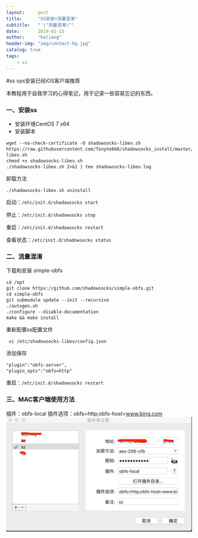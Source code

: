 ```yaml
---
layout:     post
title:      "SS安装+流量混淆"
subtitle:   " \"流量混淆\""
date:       2019-02-15 
author:     "heliang"
header-img: "img/contact-bg.jpg"
catalog: true
tags:
    - ss
---
```


#ss vps安装已经iOS客户端推荐

本教程用于自我学习的心得笔记，用于记录一些容易忘记的东西。

### 一、安装ss
- 安装环境CentOS 7 x64
- 安装脚本

```
wget --no-check-certificate -O shadowsocks-libev.sh https://raw.githubusercontent.com/Tonyhe666/shadowsocks_install/master/shadowsocks-libev.sh
chmod +x shadowsocks-libev.sh
./shadowsocks-libev.sh 2>&1 | tee shadowsocks-libev.log
```

卸载方法
```
./shadowsocks-libev.sh uninstall
```

启动：```/etc/init.d/shadowsocks start```

停止：```/etc/init.d/shadowsocks stop```

重启：```/etc/init.d/shadowsocks restart```

查看状态：```/etc/init.d/shadowsocks status```

### 二、流量混淆

下载和安装 simple-obfs

```
cd /opt
git clone https://github.com/shadowsocks/simple-obfs.git
cd simple-obfs
git submodule update --init --recursive
./autogen.sh
./configure --disable-documentation
make && make install
```

重新配置ss配置文件

```
 vi /etc/shadowsocks-libev/config.json
```

添加保存

```
"plugin":"obfs-server",
"plugin_opts":"obfs=http"
```
重启：```/etc/init.d/shadowsocks restart```


### 三、MAC客户端使用方法
插件：obfs-local
插件选项：obfs=http;obfs-host=www.bing.com
![img](/img/post-img-macss.png)







